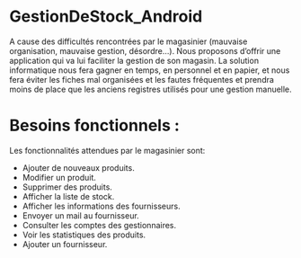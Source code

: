 # GestionDeStock_Android

A cause des difficultés rencontrées par le magasinier (mauvaise organisation, mauvaise gestion, 
désordre…). Nous proposons d’offrir une application qui va lui faciliter la gestion de son magasin.
La solution informatique nous fera gagner en temps, en personnel et en papier, et nous fera éviter les
fiches mal organisées et les fautes fréquentes et prendra moins de place que les anciens registres utilisés 
pour une gestion manuelle.

# Besoins fonctionnels : 

Les fonctionnalités attendues par le magasinier sont:
- Ajouter de nouveaux produits.
- Modifier un produit.
- Supprimer des produits.
- Afficher la liste de stock.
- Afficher les informations des fournisseurs.
- Envoyer un mail au fournisseur.
- Consulter les comptes des gestionnaires.
- Voir les statistiques des produits.
- Ajouter un fournisseur. 


